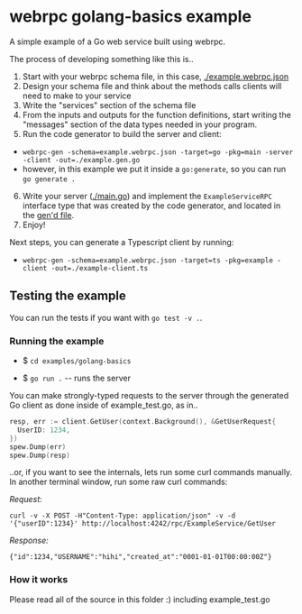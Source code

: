 # webrpc golang-basics example

A simple example of a Go web service built using webrpc.

The process of developing something like this is..

1. Start with your webrpc schema file, in this case, [./example.webrpc.json](./example.webrpc.json)
2. Design your schema file and think about the methods calls clients will need to make
to your service
3. Write the "services" section of the schema file
4. From the inputs and outputs for the function definitions, start writing the "messages"
section of the data types needed in your program.
5. Run the code generator to build the server and client:
  * `webrpc-gen -schema=example.webrpc.json -target=go -pkg=main -server -client -out=./example.gen.go`
  * however, in this example we put it inside a `go:generate`, so you can run `go generate .`
6. Write your server ([./main.go](./main.go)) and implement the `ExampleServiceRPC` interface type
that was created by the code generator, and located in the [gen'd file](./example.gen.go).
7. Enjoy!

Next steps, you can generate a Typescript client by running:
* `webrpc-gen -schema=example.webrpc.json -target=ts -pkg=example -client -out=./example-client.ts`


## Testing the example

You can run the tests if you want with `go test -v .`.


### Running the example

* $ `cd examples/golang-basics`

* $ `go run .` -- runs the server

You can make strongly-typed requests to the server through the generated Go client
as done inside of example_test.go, as in..

```go
resp, err := client.GetUser(context.Background(), &GetUserRequest{
  UserID: 1234,
})
spew.Dump(err)
spew.Dump(resp)
```

..or, if you want to see the internals, lets run some curl commands manually. In another terminal
window, run some raw curl commands:

*Request:*
```
curl -v -X POST -H"Content-Type: application/json" -v -d '{"userID":1234}' http://localhost:4242/rpc/ExampleService/GetUser
```

*Response:*
```
{"id":1234,"USERNAME":"hihi","created_at":"0001-01-01T00:00:00Z"}
```


### How it works

Please read all of the source in this folder :) including example_test.go
